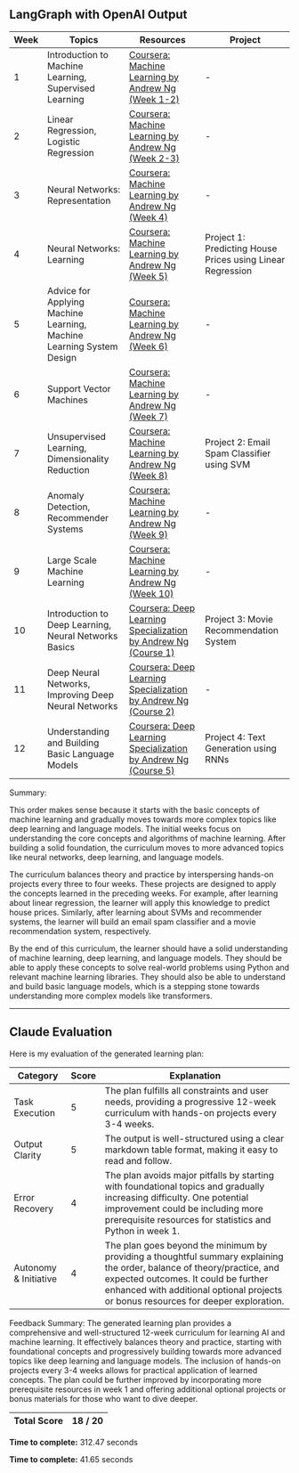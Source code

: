 ## LangGraph with OpenAI Output

| Week | Topics | Resources | Project |
| --- | --- | --- | --- |
| 1 | Introduction to Machine Learning, Supervised Learning | [Coursera: Machine Learning by Andrew Ng (Week 1-2)](https://www.coursera.org/learn/machine-learning) | - |
| 2 | Linear Regression, Logistic Regression | [Coursera: Machine Learning by Andrew Ng (Week 2-3)](https://www.coursera.org/learn/machine-learning) | - |
| 3 | Neural Networks: Representation | [Coursera: Machine Learning by Andrew Ng (Week 4)](https://www.coursera.org/learn/machine-learning) | - |
| 4 | Neural Networks: Learning | [Coursera: Machine Learning by Andrew Ng (Week 5)](https://www.coursera.org/learn/machine-learning) | Project 1: Predicting House Prices using Linear Regression |
| 5 | Advice for Applying Machine Learning, Machine Learning System Design | [Coursera: Machine Learning by Andrew Ng (Week 6)](https://www.coursera.org/learn/machine-learning) | - |
| 6 | Support Vector Machines | [Coursera: Machine Learning by Andrew Ng (Week 7)](https://www.coursera.org/learn/machine-learning) | - |
| 7 | Unsupervised Learning, Dimensionality Reduction | [Coursera: Machine Learning by Andrew Ng (Week 8)](https://www.coursera.org/learn/machine-learning) | Project 2: Email Spam Classifier using SVM |
| 8 | Anomaly Detection, Recommender Systems | [Coursera: Machine Learning by Andrew Ng (Week 9)](https://www.coursera.org/learn/machine-learning) | - |
| 9 | Large Scale Machine Learning | [Coursera: Machine Learning by Andrew Ng (Week 10)](https://www.coursera.org/learn/machine-learning) | - |
| 10 | Introduction to Deep Learning, Neural Networks Basics | [Coursera: Deep Learning Specialization by Andrew Ng (Course 1)](https://www.coursera.org/specializations/deep-learning) | Project 3: Movie Recommendation System |
| 11 | Deep Neural Networks, Improving Deep Neural Networks | [Coursera: Deep Learning Specialization by Andrew Ng (Course 2)](https://www.coursera.org/specializations/deep-learning) | - |
| 12 | Understanding and Building Basic Language Models | [Coursera: Deep Learning Specialization by Andrew Ng (Course 5)](https://www.coursera.org/specializations/deep-learning) | Project 4: Text Generation using RNNs |

Summary:

This order makes sense because it starts with the basic concepts of machine learning and gradually moves towards more complex topics like deep learning and language models. The initial weeks focus on understanding the core concepts and algorithms of machine learning. After building a solid foundation, the curriculum moves to more advanced topics like neural networks, deep learning, and language models.

The curriculum balances theory and practice by interspersing hands-on projects every three to four weeks. These projects are designed to apply the concepts learned in the preceding weeks. For example, after learning about linear regression, the learner will apply this knowledge to predict house prices. Similarly, after learning about SVMs and recommender systems, the learner will build an email spam classifier and a movie recommendation system, respectively.

By the end of this curriculum, the learner should have a solid understanding of machine learning, deep learning, and language models. They should be able to apply these concepts to solve real-world problems using Python and relevant machine learning libraries. They should also be able to understand and build basic language models, which is a stepping stone towards understanding more complex models like transformers.

---

## Claude Evaluation

Here is my evaluation of the generated learning plan:

| Category | Score | Explanation |
| --- | --- | --- |
| Task Execution | 5 | The plan fulfills all constraints and user needs, providing a progressive 12-week curriculum with hands-on projects every 3-4 weeks. |
| Output Clarity | 5 | The output is well-structured using a clear markdown table format, making it easy to read and follow. |
| Error Recovery | 4 | The plan avoids major pitfalls by starting with foundational topics and gradually increasing difficulty. One potential improvement could be including more prerequisite resources for statistics and Python in week 1. |
| Autonomy & Initiative | 4 | The plan goes beyond the minimum by providing a thoughtful summary explaining the order, balance of theory/practice, and expected outcomes. It could be further enhanced with additional optional projects or bonus resources for deeper exploration. |

Feedback Summary:
The generated learning plan provides a comprehensive and well-structured 12-week curriculum for learning AI and machine learning. It effectively balances theory and practice, starting with foundational concepts and progressively building towards more advanced topics like deep learning and language models. The inclusion of hands-on projects every 3-4 weeks allows for practical application of learned concepts. The plan could be further improved by incorporating more prerequisite resources in week 1 and offering additional optional projects or bonus materials for those who want to dive deeper.

| Total Score | 18 / 20 |
| --- | --- |

**Time to complete:** 312.47 seconds

**Time to complete:** 41.65 seconds
